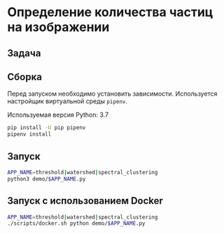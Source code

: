 # Определение количества частиц на изображении

## Задача



## Сборка

Перед запуском необходимо установить зависимости.
Используется настройщик виртуальной среды ``pipenv``.

Используемая версия Python: 3.7

```bash
pip install -U pip pipenv
pipenv install
```

## Запуск

```bash
APP_NAME=threshold|watershed|spectral_clustering
python3 demo/$APP_NAME.py
```

## Запуск с использованием Docker

```bash
APP_NAME=threshold|watershed|spectral_clustering
./scripts/docker.sh python demo/$APP_NAME.py
```
